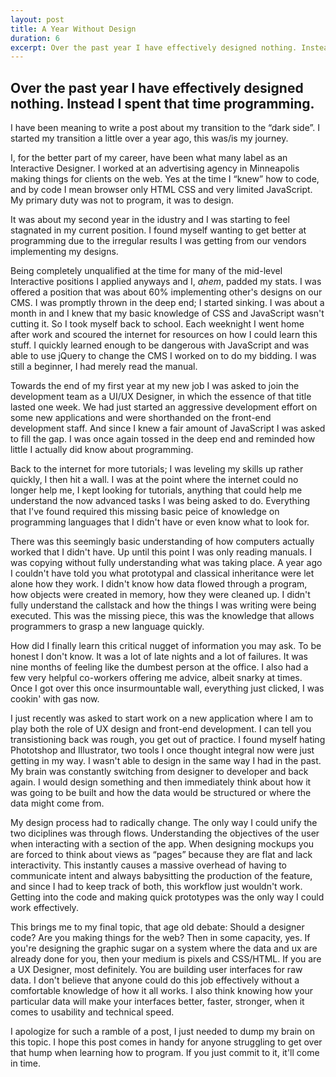 ```yaml
---
layout: post
title: A Year Without Design
duration: 6
excerpt: Over the past year I have effectively designed nothing. Instead I spent that time programming.
---
```


## Over the past year I have effectively designed nothing. Instead I spent that time programming.

I have been meaning to write a post about my transition to the “dark side”. I started my transition a little over a year ago, this was/is my journey.

I, for the better part of my career, have been what many label as an Interactive Designer. I worked at an advertising agency in Minneapolis making things for clients on the web. Yes at the time I “knew” how to code, and by code I mean browser only HTML CSS and very limited JavaScript. My primary duty was not to program, it was to design.

It was about my second year in the idustry and I was starting to feel stagnated in my current position. I found myself wanting to get better at programming due to the irregular results I was getting from our vendors implementing my designs.

Being completely unqualified at the time for many of the mid-level Interactive positions I applied anyways and I, *ahem*, padded my stats. I was offered a position that was about 60% implementing other's designs on our CMS. I was promptly thrown in the deep end; I started sinking. I was about a month in and I knew that my basic knowledge of CSS and JavaScript wasn't cutting it. So I took myself back to school. Each weeknight I went home after work and scoured the internet for resources on how I could learn this stuff. I quickly learned enough to be dangerous with JavaScript and was able to use jQuery to change the CMS I worked on to do my bidding. I was still a beginner, I had merely read the manual.

Towards the end of my first year at my new job I was asked to join the development team as a UI/UX Designer, in which the essence of that title lasted one week. We had just started an aggressive development effort on some new applications and were shorthanded on the front-end development staff. And since I knew a fair amount of JavaScript I was asked to fill the gap. I was once again tossed in the deep end and reminded how little I actually did know about programming.

Back to the internet for more tutorials; I was leveling my skills up rather quickly, I then hit a wall. I was at the point where the internet could no longer help me, I kept looking for tutorials, anything that could help me understand the now advanced tasks I was being asked to do. Everything that I've found required this missing basic peice of knowledge on programming languages that I didn't have or even know what to look for.

There was this seemingly basic understanding of how computers actually worked that I didn't have. Up until this point I was only reading manuals. I was copying without fully understanding what was taking place. A year ago I couldn't have told you what prototypal and classical inheritance were let alone how they work. I didn't know how data flowed through a program, how objects were created in memory, how they were cleaned up. I didn't fully understand the callstack and how the things I was writing were being executed. This was the missing piece, this was the knowledge that allows programmers to grasp a new language quickly.

How did I finally learn this critical nugget of information you may ask. To be honest I don't know. It was a lot of late nights and a lot of failures. It was nine months of feeling like the dumbest person at the office. I also had a few very helpful co-workers offering me advice, albeit snarky at times. Once I got over this once insurmountable wall, everything just clicked, I was cookin' with gas now.

I just recently was asked to start work on a new application where I am to play both the role of UX design and front-end development. I can tell you transistioning back was rough, you get out of practice. I found myself hating Phototshop and Illustrator, two tools I once thought integral now were just getting in my way. I wasn't able to design in the same way I had in the past. My brain was constantly switching from designer to developer and back again. I would design something and then immediately think about how it was going to be built and how the data would be structured or where the data might come from.

My design process had to radically change. The only way I could unify the two diciplines was through flows. Understanding the objectives of the user when interacting with a section of the app. When designing mockups you are forced to think about views as “pages” because they are flat and lack interactivity. This instantly causes a massive overhead of having to communicate intent and always babysitting the production of the feature, and since I had to keep track of both, this workflow just wouldn't work. Getting into the code and making quick prototypes was the only way I could work effectively.

This brings me to my final topic, that age old debate: Should a designer code?
Are you making things for the web? Then in some capacity, yes. If you're designing the graphic sugar on a system where the data and ux are already done for you, then your medium is pixels and CSS/HTML. If you are a UX Designer, most definitely. You are building user interfaces for raw data. I don't believe that anyone could do this job effectively without a comfortable knowledge of how it all works. I also think knowing how your particular data will make your interfaces better, faster, stronger, when it comes to usability and technical speed.

I apologize for such a ramble of a post, I just needed to dump my brain on this topic. I hope this post comes in handy for anyone struggling to get over that hump when learning how to program. If you just commit to it, it'll come in time.
